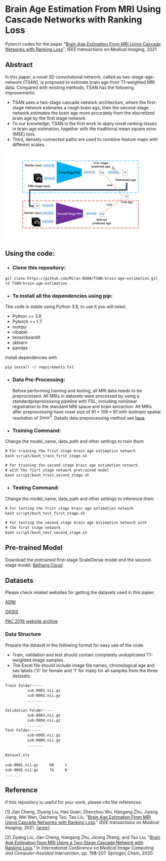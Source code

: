 # Brain Age Estimation From MRI Using Cascade Networks with Ranking Loss

Pytorch codes for the paper "[Brain Age Estimation From MRI Using Cascade Networks with Ranking Loss](https://doi.org/10.1109/TMI.2021.3085948)", *IEEE transactions on Medical Imaging*, 2021 

## Abstract

In this paper, a novel 3D convolutional network, called as two-stage-age-network (TSAN), is proposed to estimate brain age from T1-weighted MRI data. Compared with existing methods, TSAN has the following improvements: 

- TSAN uses a two-stage cascade network architecture, where the first-stage network estimates a rough brain age, then the second-stage network estimates the brain age more accurately from the discretized brain age by the first stage network. 
- To our knowledge, TSAN is the first work to apply novel ranking losses in brain age estimation, together with the traditional mean square error (MSE) loss. 
- Third, densely connected paths are used to combine feature maps with different scales. 

![TSAN](/imgs/TSAN.png)

## Using the code:

- ### **Clone this repository:**

```
git clone https://github.com/Milan-BUAA/TSAN-brain-age-estimation.git
cd TSAN-brain-age-estimation
```


- ### **To install all the dependencies using pip:**
The code is stable using Python 3.8, to use it you will need:
 * Python >= 3.8
 * Pytorch >= 1.7
 * numpy
 * nibabel
 * tensorboardX
 * sklearn
 * pandas

Install dependencies with

```
pip install -r requirements.txt
```

- ### **Data Pre-Processing:**
  Before performing training and testing, all MRI data needs to be preprocessed. All MRIs in datasets were processed by using a standardpreprocessing pipeline with FSL, including nonlinear registration to the standard MNI space and brain extraction. All MRIs after preprocessing have voxel size of $91 \times 109 \times 91$ with isotropic spatial resolution of $2 mm^{3}$. Details data preprocessing method see [here](https://github.com/Milan-BUAA/TSAN-brain-age-estimation/tree/master/data_preprocessing).

- ### **Training Command:**

Change the model_name, data_path and other settings to train them

```
# For training the frist stage brain age estimation network
bash script/bash_train_first_stage.sh
```

```
# For training the second stage brain age estimation network
# with the fisrt stage network pretrained model
bash script/bash_train_second_stage.sh
```

- ### **Testing Command:**

Change the model_name, data_path and other settings to inference them



```
# For testing the frist stage brain age estimation network
bash script/bash_test_first_stage.sh
```

```
# For testing the second stage brain age estimation network with 
# the first stage network
bash script/bash_test_second_stage.sh
```

## Pre-trained Model
Download the pretrained first-stage ScaleDense model and the second-stage model: [Beihang Cloud](https://bhpan.buaa.edu.cn/link/AAAEF26316810C428DA667D36A41246BE8)

## Datasets

Please check related websites for getting the datasets used in this paper:

[ADNI](http://adni.loni.usc.edu/)

[OASIS](https://www.oasis-brains.org/)

[PAC 2019 website archive](https://web.archive.org/web/20200214101600/https://www.photon-ai.com/pac2019)

### Data Structure

Prepare the dataset in the following format for easy use of the code.  

- Train, validation and test should contain completely unduplicated T1-weighted image samples.
- The Excel file should include image file names, chronological age and sex labels ('0' for female and '1' for male) for all samples from the three datasets.

```
Train Folder-----
          sub-0001.nii.gz
          sub-0002.nii.gz
          .......

Validation Folder-----
          sub-0003.nii.gz
          sub-0004.nii.gz
          .......
Test Folder-----
          sub-0005.nii.gz
          sub-0006.nii.gz
          .......
          
Dataset.xls 

sub-0001.nii.gz     60     1
sub-0002.nii.gz     74     0
.......
```

## Reference

If this repository is useful for your work, please cite the references:

[1] Jian Cheng, Ziyang Liu, Hao Guan, Zhenzhou Wu, Haogang Zhu, Jiyang Jiang, Wei Wen, Dacheng Tao, Tao Liu, "[Brain Age Estimation From MRI Using Cascade Networks with Ranking Loss](https://doi.org/10.1109/TMI.2021.3085948)." *IEEE transactions on Medical Imaging*, 2021. [[arxiv](https://arxiv.org/pdf/2106.03052.pdf)]

[2] Ziyang Liu, Jian Cheng, Haogang Zhu, Jicong Zhang, and Tao Liu, "[Brain Age Estimation from MRI Using a Two-Stage Cascade Network with Ranking Loss](https://doi.org/10.1007/978-3-030-59728-3_20)." In *International Conference on Medical Image Computing and Computer-Assisted Intervention*, pp. 198-207. Springer, Cham, 2020.



